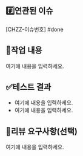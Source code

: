 ## #️⃣연관된 이슈

[CHZZ-이슈번호] #done

## 📝작업 내용

<!-- 이번 PR에서 작업한 내용을 간략히 설명해주세요(이미지 첨부 가능) -->

여기에 내용을 입력하세요.

## ✅테스트 결과

<!-- 테스트 결과 또는 결과물에 대한 스크린샷, 라이브 데모를 위한 샘플 API 등을 첨부해주세요 -->

- 여기에 내용을 입력하세요.
- 여기에 내용을 입력하세요.

## 🙏리뷰 요구사항(선택)

<!-- 리뷰어가 특별히 봐주었으면 하는 부분이 있다면 작성해주세요 -->
<!-- 만약 없다면 이 부분을 삭제해주세요 -->

여기에 내용을 입력하세요.
